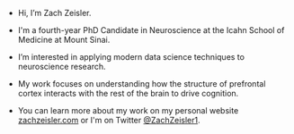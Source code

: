 - Hi, I’m Zach Zeisler.

- I'm a fourth-year PhD Candidate in Neuroscience at the Icahn School of Medicine at Mount Sinai.

- I’m interested in applying modern data science techniques to neuroscience research. 

- My work focuses on understanding how the structure of prefrontal cortex interacts with the rest of the brain to drive cognition.

- You can learn more about my work on my personal website [zachzeisler.com](zachzeisler.com "My personal website") or I'm on Twitter [@ZachZeisler1](twitter.com/zachzeisler1 "Follow me on Twitter").
